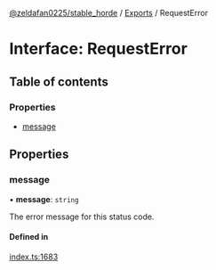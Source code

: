 [@zeldafan0225/stable_horde](../README.md) / [Exports](../modules.md) / RequestError

# Interface: RequestError

## Table of contents

### Properties

- [message](RequestError.md#message)

## Properties

### message

• **message**: `string`

The error message for this status code.

#### Defined in

[index.ts:1683](https://github.com/ZeldaFan0225/stable_horde/blob/e31e830/index.ts#L1683)
